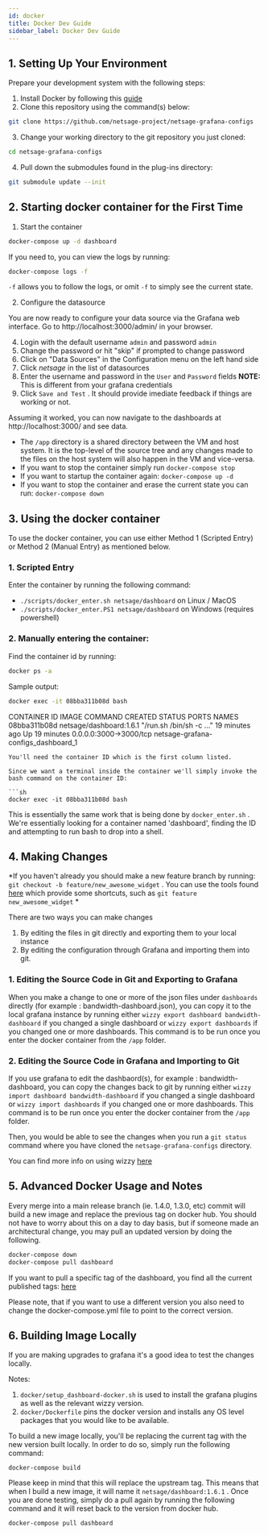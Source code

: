 ```yaml
---
id: docker
title: Docker Dev Guide
sidebar_label: Docker Dev Guide
---
```


## 1. Setting Up Your Environment 

Prepare your development system with the following steps:

1. Install Docker by following this [guide](https://docs.docker.com/install/)
2. Clone this repository using the command(s) below:

``` sh
git clone https://github.com/netsage-project/netsage-grafana-configs
```

3. Change your working directory to the git repository you just cloned:

``` sh
cd netsage-grafana-configs
```

4. Pull down the submodules found in the plug-ins directory:

``` sh
git submodule update --init
```

## 2. Starting docker container for the First Time

1. Start the container

``` sh
docker-compose up -d dashboard
```

If you need to, you can view the logs by running:

``` sh
docker-compose logs -f 
```

`-f` allows you to follow the logs, or omit `-f` to simply see the current state.

2. Configure the datasource

You are now ready to configure your data source via the Grafana web interface. Go to http://localhost:3000/admin/ in your browser.

4. Login with the default username `admin` and password `admin`
5. Change the password or hit "skip" if prompted to change password
6. Click on "Data Sources" in the Configuration menu on the left hand side
7. Click *netsage* in the list of datasources
8. Enter the username and password in the `User` and `Password` fields **NOTE:** This is different from your grafana credentials
9. Click `Save and Test` . It should provide imediate feedback if things are working or not.

Assuming it worked, you can now navigate to the dashboards at http://localhost:3000/ and see data.

* The `/app` directory is a shared directory between the VM and host system. It is the top-level of the source tree and any changes made to the files on the host system will also happen in the VM and vice-versa. 
* If you want to stop the container simply run `docker-compose stop`
* If you want to startup the container again: `docker-compose up -d `
* If you want to stop the container and erase the current state you can run: `docker-compose down`

## 3. Using the docker container 

To use the docker container, you can use either Method 1 (Scripted Entry) or Method 2 (Manual Entry) as mentioned below.

### 1. Scripted Entry 

Enter the container by running the following command:

* `./scripts/docker_enter.sh netsage/dashboard` on Linux / MacOS
* `./scripts/docker_enter.PS1 netsage/dashboard` on Windows (requires powershell)

### 2. Manually entering the container:

Find the container id by running:

``` sh
docker ps -a 
```

Sample output:

``` sh
docker exec -it 08bba311b08d bash
```

CONTAINER ID        IMAGE                     COMMAND                  CREATED             STATUS              PORTS                    NAMES
08bba311b08d        netsage/dashboard:1.6.1   "/run.sh /bin/sh -c …"   19 minutes ago      Up 19 minutes       0.0.0.0:3000->3000/tcp   netsage-grafana-configs_dashboard_1

``` 
You'll need the container ID which is the first column listed.

Since we want a terminal inside the container we'll simply invoke the bash command on the container ID:

```sh
docker exec -it 08bba311b08d bash
```

This is essentially the same work that is being done by `docker_enter.sh` .  We're essentially looking for a container named 'dashboard', finding the ID and attempting to run bash to drop into a shell.

## 4. Making Changes

*If you haven't already you should make a new feature branch by running: `git checkout -b feature/new_awesome_widget` . You can use the tools found [here](https://github.com/tj/git-extras/blob/master/Commands.md#git-featurerefactorbugchore) which provide some shortcuts, such as `git feature new_awesome_widget` *

There are two ways you can make changes

1. By editing the files in git directly and exporting them to your local instance
2. By editing the configuration through Grafana and importing them into git.

### 1. Editing the Source Code in Git and Exporting to Grafana

When you make a change to one or more of the json files under `dashboards` directly (for example : bandwidth-dashboard.json), you can copy it to the local grafana instance by running either `wizzy export dashboard bandwidth-dashboard` if you changed a single dashboard or `wizzy export dashboards` if you changed one or more dashboards. This command is to be run once you enter the docker container from the `/app` folder.

### 2. Editing the Source Code in Grafana and Importing to Git 

If you use grafana to edit the dashbaord(s), for example : bandwidth-dashboard, you can copy the changes back to git by running either `wizzy import dashboard bandwidth-dashboard` if you changed a single dashboard or `wizzy import dashboards` if you changed one or more dashboards. This command is to be run once you enter the docker container from the `/app` folder.

Then, you would be able to see the changes when you run a `git status` command where you have cloned the `netsage-grafana-configs` directory.

You can find more info on using wizzy [here](/docs/wizzy)

## 5. Advanced Docker Usage and Notes

Every merge into a main release branch (ie. 1.4.0, 1.3.0, etc) commit will build a new image and replace the previous tag on docker hub. You should not have to worry about this on a day to day basis, but if someone made an architectural change, you may pull an updated version by doing the following.

``` sh
docker-compose down
docker-compose pull dashboard
```

If you want to pull a specific tag of the dashboard, you find all the current published tags: [here](https://hub.docker.com/r/netsage/dashboard/tags)

Please note, that if you want to use a different version you also need to change the docker-compose.yml file to point to the correct version.

## 6. Building Image Locally

If you are making upgrades to grafana it's a good idea to test the changes locally.

Notes:

1. `docker/setup_dashboard-docker.sh` is used to install the grafana plugins as well as the relevant wizzy version.
2. `docker/Dockerfile` pins the docker version and installs any OS level packages that you would like to be available.

To build a new image locally, you'll be replacing the current tag with the new version built locally. In order to do so, simply run the following command:

``` 
docker-compose build 
```

Please keep in mind that this will replace the upstream tag. This means that when I build a new image, it will name it `netsage/dashboard:1.6.1` . Once you are done testing, simply do a pull again by running the following command and it will reset back to the version from docker hub. 

``` sh
docker-compose pull dashboard
```
